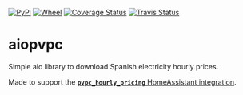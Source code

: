 [![PyPi](https://pypip.in/v/aiopvpc/badge.svg)](https://pypi.org/project/aiopvpc/)
[![Wheel](https://pypip.in/wheel/aiopvpc/badge.svg)](https://pypi.org/project/aiopvpc/)
[![Coverage Status](https://codecov.io/gh/codecov/aiopvpc/branch/master/graph/badge.svg)](https://codecov.io/gh/codecov/aiopvpc)
[![Travis Status](https://travis-ci.org/azogue/aiopvpc.svg?branch=master)](https://travis-ci.org/azogue/aiopvpc)

# aiopvpc

Simple aio library to download Spanish electricity hourly prices.

Made to support the [**`pvpc_hourly_pricing`** HomeAssistant integration](https://www.home-assistant.io/integrations/pvpc_hourly_pricing/).
